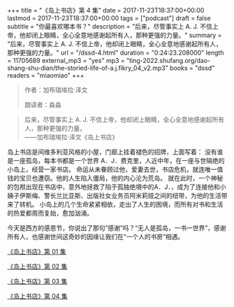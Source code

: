 +++
title = "《岛上书店》第 4 集"
date = 2017-11-23T18:37:00+00:00
lastmod = 2017-11-23T18:37:00+00:00
tags = ["podcast"]
draft = false
subtitle = "你最喜欢哪本书？"
description = "后来，尽管事实上 A. J. 不信上帝，他却闭上眼睛，全心全意地感谢起所有人，那种更强的力量。"
summary = "后来，尽管事实上 A. J. 不信上帝，他却闭上眼睛，全心全意地感谢起所有人，那种更强的力量。"
url = "/dssd-4.html"
duration = "0:24:23.208000"
length = 11705689
external_mp3 = "yes"
mp3 = "ting-2022.shufang.org/dao-shang-shu-dian/the-storied-life-of-a.j.fikry_04_v2.mp3"
books = "dssd"
readers = "miaomiao"
+++

> 作者：加布瑞埃拉·泽文
>
> 朗读者：淼淼

> 后来，尽管事实上 A. J. 不信上帝，他却闭上眼睛，全心全意地感谢起所有人，那种更强的力量。  
> ——加布瑞埃拉·泽文《岛上书店》

岛上书店是间维多利亚风格的小屋，门廊上挂着褪色的招牌，上面写着： 没有谁是一座孤岛，每本书都是一个世界 A．J．费克里，人近中年，在一座与世隔绝的小岛上，经营一家书店。 命运从未眷顾过他，爱妻去世，书店危机，就连唯一值钱的宝贝也遭窃。他的人生陷入僵局，他的内心沦为荒岛。 就在此时，一个神秘的包袱出现在书店中，意外地拯救了陷于孤独绝境中的A．J．，成为了连接他和小姨子伊斯梅、警长兰比亚斯、出版社女业务员阿米莉娅之间的纽带，为他的生活带来了转机。 小岛上的几个生命紧紧相依，走出了人生的困境，而所有对书和生活的热爱都周而复始，愈加汹涌。

今天是西方的感恩节，你说出了那句“感谢”吗？“无人是孤岛，一书一世界”，感谢所有人，也感谢世间这奇妙的因缘让我们在“一个人的书房”相遇。

[《岛上书店》第 01 集](./dssd-1.html)

[《岛上书店》第 02 集](./dssd-2.html)

[《岛上书店》第 03 集](./dssd-3.html)

[《岛上书店》第 04 集](./dssd-4.html)
